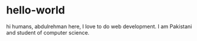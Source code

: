 # hello-world

hi humans,
abdulrehman here, I love to do web development. I am Pakistani and student of computer science.
 
